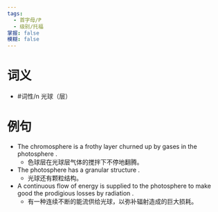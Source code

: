 ```yaml
---
tags:
  - 首字母/P
  - 级别/托福
掌握: false
模糊: false
---
```

# 词义
- #词性/n  光球（层）
# 例句
- The chromosphere is a frothy layer churned up by gases in the photosphere .
	- 色球层在光球层气体的搅拌下不停地翻腾。
- The photosphere has a granular structure .
	- 光球还有颗粒结构。
- A continuous flow of energy is supplied to the photosphere to make good the prodigious losses by radiation .
	- 有一种连续不断的能流供给光球，以弥补辐射造成的巨大损耗。
